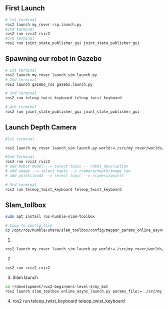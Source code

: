 ## First Launch 
```bash 
# 1st terminal 
ros2 launch my_rover rsp.launch.py
#2nd terminal 
ros2 run rviz2 rviz2
#3rd terminal 
ros2 run joint_state_publisher_gui joint_state_publisher_gui

```
## Spawning our robot in Gazebo

```bash
# 1st terminal 
ros2 launch my_rover launch_sim.launch.py
# 2nd terminal 
ros2 launch gazebo_ros gazebo.launch.py

# 3rd Terminal 
ros2 run teleop_twist_keyboard teleop_twist_keyboard

# 4th terminal 
ros2 run joint_state_publisher_gui joint_state_publisher_gui

```

## Launch Depth Camera 

```bash
#1st terminal 

ros2 launch my_rover launch_sim.launch.py world:=./src/my_rover/worlds/obstacle.world

#2nd Terminal 
ros2 run rviz2 rviz2 
# add Robot model --> select topic -- robot_description 
# add image --> select topic --> /camera/depth/image_raw
# add pointcloud2 --> select topic --> /camera/points 

# 3rd terminal 
ros2 run teleop_twist_keyboard teleop_twist_keyboard
```

## Slam_tollbox 

```bash
sudo apt install ros-humble-slam-toolbox
```
```bash
# Copy to config file 
cp /opt/ros/humble/share/slam_toolbox/config/mapper_params_online_async.yaml ~/development/ros2-beginners-level-2/my_bot/src/my_rover/config/


```
1. 
```bash 
ros2 launch my_rover launch_sim.launch.py world:=./src/my_rover/worlds/obstacle.world

```
2. 
```bash
ros2 run rviz2 rviz2

```
3. Slam launch 

```bash
cd ~/development/ros2-beginners-level-2/my_bot
ros2 launch slam_toolbox online_async_launch.py params_file:= ./src/my_rover/config/mapper_params_online_async.yaml use_sim_time:=true

```
4. ros2 run teleop_twist_keyboard teleop_twist_keyboard